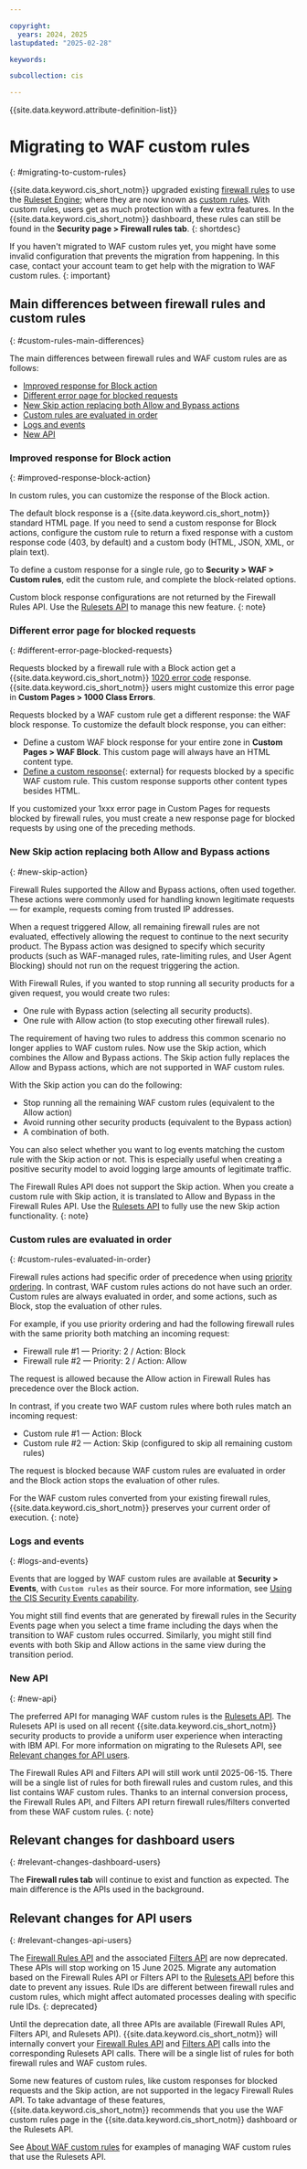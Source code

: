 ```yaml
---

copyright:
  years: 2024, 2025
lastupdated: "2025-02-28"

keywords:

subcollection: cis

---
```


{{site.data.keyword.attribute-definition-list}}

# Migrating to WAF custom rules
{: #migrating-to-custom-rules}

{{site.data.keyword.cis_short_notm}} upgraded existing [firewall rules](/docs/cis?topic=cis-about-firewall-rules) to use the [Ruleset Engine](/docs/cis?topic=cis-about-rule-sets); where they are now known as [custom rules](/docs/cis?topic=cis-custom-rules-overview). With custom rules, users get as much protection with a few extra features. In the {{site.data.keyword.cis_short_notm}} dashboard, these rules can still be found in the **Security page > Firewall rules tab**.
{: shortdesc}

If you haven't migrated to WAF custom rules yet, you might have some invalid configuration that prevents the migration from happening. In this case, contact your account team to get help with the migration to WAF custom rules.
{: important}

## Main differences between firewall rules and custom rules
{: #custom-rules-main-differences}

The main differences between firewall rules and WAF custom rules are as follows:

* [Improved response for Block action](/docs/cis?topic=cis-migrating-to-custom-rules#improved-response-block-action)
* [Different error page for blocked requests](/docs/cis?topic=cis-migrating-to-custom-rules#different-error-page-blocked-requests)
* [New Skip action replacing both Allow and Bypass actions](/docs/cis?topic=cis-migrating-to-custom-rules#new-skip-action)
* [Custom rules are evaluated in order](/docs/cis?topic=cis-migrating-to-custom-rules#custom-rules-evaluated-in-order)
* [Logs and events](/docs/cis?topic=cis-migrating-to-custom-rules#logs-and-events)
* [New API](/docs/cis?topic=cis-migrating-to-custom-rules#new-api)

### Improved response for Block action
{: #improved-response-block-action}

In custom rules, you can customize the response of the Block action.

The default block response is a {{site.data.keyword.cis_short_notm}} standard HTML page. If you need to send a custom response for Block actions, configure the custom rule to return a fixed response with a custom response code (403, by default) and a custom body (HTML, JSON, XML, or plain text).

To define a custom response for a single rule, go to **Security > WAF > Custom rules**, edit the custom rule, and complete the block-related options.

Custom block response configurations are not returned by the Firewall Rules API. Use the [Rulesets API](/apidocs/cis#get-instance-rulesets) to manage this new feature.
{: note}

### Different error page for blocked requests
{: #different-error-page-blocked-requests}

Requests blocked by a firewall rule with a Block action get a {{site.data.keyword.cis_short_notm}} [1020 error code](/docs/cis?topic=cis-html-1xxx-errors#1020-error) response. {{site.data.keyword.cis_short_notm}} users might customize this error page in **Custom Pages > 1000 Class Errors**.

Requests blocked by a WAF custom rule get a different response: the WAF block response. To customize the default block response, you can either:

* Define a custom WAF block response for your entire zone in **Custom Pages > WAF Block**. This custom page will always have an HTML content type.
* [Define a custom response](https://developers.cloudflare.com/waf/custom-rules/create-dashboard/#configure-a-custom-response-for-blocked-requests){: external} for requests blocked by a specific WAF custom rule. This custom response supports other content types besides HTML.

If you customized your 1xxx error page in Custom Pages for requests blocked by firewall rules, you must create a new response page for blocked requests by using one of the preceding methods.

### New Skip action replacing both Allow and Bypass actions
{: #new-skip-action}

Firewall Rules supported the Allow and Bypass actions, often used together. These actions were commonly used for handling known legitimate requests — for example, requests coming from trusted IP addresses.

When a request triggered Allow, all remaining firewall rules are not evaluated, effectively allowing the request to continue to the next security product. The Bypass action was designed to specify which security products (such as WAF-managed rules, rate-limiting rules, and User Agent Blocking) should not run on the request triggering the action.

With Firewall Rules, if you wanted to stop running all security products for a given request, you would create two rules:

* One rule with Bypass action (selecting all security products).
* One rule with Allow action (to stop executing other firewall rules).

The requirement of having two rules to address this common scenario no longer applies to WAF custom rules. Now use the Skip action, which combines the Allow and Bypass actions. The Skip action fully replaces the Allow and Bypass actions, which are not supported in WAF custom rules.

With the Skip action you can do the following:

* Stop running all the remaining WAF custom rules (equivalent to the Allow action)
* Avoid running other security products (equivalent to the Bypass action)
* A combination of both.

You can also select whether you want to log events matching the custom rule with the Skip action or not. This is especially useful when creating a positive security model to avoid logging large amounts of legitimate traffic.

The Firewall Rules API does not support the Skip action. When you create a custom rule with Skip action, it is translated to Allow and Bypass in the Firewall Rules API. Use the [Rulesets API](/apidocs/cis#get-instance-rulesets) to fully use the new Skip action functionality.
{: note}

### Custom rules are evaluated in order
{: #custom-rules-evaluated-in-order}

Firewall rules actions had specific order of precedence when using [priority ordering](/docs/cis?topic=cis-priority). In contrast, WAF custom rules actions do not have such an order. Custom rules are always evaluated in order, and some actions, such as Block, stop the evaluation of other rules.

For example, if you use priority ordering and had the following firewall rules with the same priority both matching an incoming request:

* Firewall rule #1 — Priority: 2 / Action: Block
* Firewall rule #2 — Priority: 2 / Action: Allow

The request is allowed because the Allow action in Firewall Rules has precedence over the Block action.

In contrast, if you create two WAF custom rules where both rules match an incoming request:

* Custom rule #1 — Action: Block
* Custom rule #2 — Action: Skip (configured to skip all remaining custom rules)

The request is blocked because WAF custom rules are evaluated in order and the Block action stops the evaluation of other rules.

For the WAF custom rules converted from your existing firewall rules, {{site.data.keyword.cis_short_notm}} preserves your current order of execution.
{: note}

### Logs and events
{: #logs-and-events}

Events that are logged by WAF custom rules are available at **Security > Events**, with `Custom rules` as their source. For more information, see [Using the CIS Security Events capability](/docs/cis?topic=cis-using-the-cis-security-events-capability).

You might still find events that are generated by firewall rules in the Security Events page when you select a time frame including the days when the transition to WAF custom rules occurred. Similarly, you might still find events with both Skip and Allow actions in the same view during the transition period.

### New API
{: #new-api}

The preferred API for managing WAF custom rules is the [Rulesets API](/apidocs/cis#get-instance-rulesets). The Rulesets API is used on all recent {{site.data.keyword.cis_short_notm}} security products to provide a uniform user experience when interacting with IBM API. For more information on migrating to the Rulesets API, see [Relevant changes for API users](/docs/cis?topic=cis-migrating-to-custom-rules#relevant-changes-api-users).

The Firewall Rules API and Filters API will still work until 2025-06-15. There will be a single list of rules for both firewall rules and custom rules, and this list contains WAF custom rules. Thanks to an internal conversion process, the Firewall Rules API, and Filters API return firewall rules/filters converted from these WAF custom rules.
{: note}
 
## Relevant changes for dashboard users
{: #relevant-changes-dashboard-users}

The **Firewall rules tab** will continue to exist and function as expected. The main difference is the APIs used in the background.

## Relevant changes for API users
{: #relevant-changes-api-users}

The [Firewall Rules API](/apidocs/cis#listallfirewallrules) and the associated [Filters API](/apidocs/cis#listallfilters) are now deprecated. These APIs will stop working on 15 June 2025. Migrate any automation based on the Firewall Rules API or Filters API to the [Rulesets API](https://cloud.ibm.com/apidocs/cis#get-zone-entrypoint-ruleset) before this date to prevent any issues. Rule IDs are different between firewall rules and custom rules, which might affect automated processes dealing with specific rule IDs.
{: deprecated}

Until the deprecation date, all three APIs are available (Firewall Rules API, Filters API, and Rulesets API). {{site.data.keyword.cis_short_notm}} will internally convert your [Firewall Rules API](/apidocs/cis#listallfirewallrules) and [Filters API](/apidocs/cis#listallfilters) calls into the corresponding Rulesets API calls. There will be a single list of rules for both firewall rules and WAF custom rules.

Some new features of custom rules, like custom responses for blocked requests and the Skip action, are not supported in the legacy Firewall Rules API. To take advantage of these features, {{site.data.keyword.cis_short_notm}} recommends that you use the WAF custom rules page in the {{site.data.keyword.cis_short_notm}} dashboard or the Rulesets API.

See [About WAF custom rules](/docs/cis?topic=cis-custom-rules-overview) for examples of managing WAF custom rules that use the Rulesets API.
